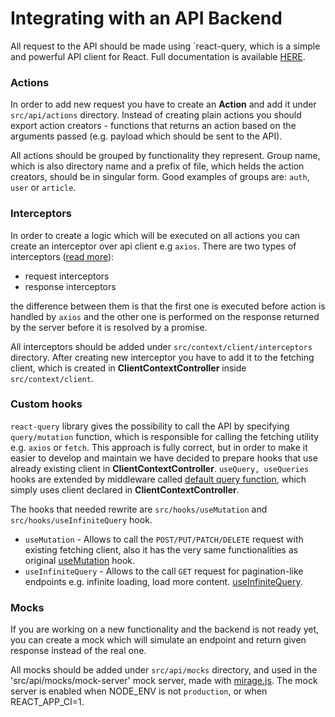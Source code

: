 # Integrating with an API Backend

All request to the API should be made using `react-query, which is a simple and powerful API client for
React. Full documentation is available [HERE](https://react-query.tanstack.com/).

### Actions

In order to add new request you have to create an **Action** and add it under `src/api/actions` directory. Instead of
creating plain actions you should export action creators - functions that returns an action based on the arguments
passed (e.g. payload which should be sent to the API).

All actions should be grouped by functionality they represent. Group name, which is also directory name and a prefix of
file, which helds the action creators, should be in singular form. Good examples of groups are: `auth`, `user` or
`article`.

### Interceptors

In order to create a logic which will be executed on all actions you can create an interceptor over api client e.g `axios`. There are two types of
interceptors ([read more](https://axios-http.com/docs/interceptors)):

- request interceptors
- response interceptors 

the difference between them is that the first one is executed before action is handled by `axios` and the other one is
performed on the response returned by the server before it is resolved by a promise.

All interceptors should be added under `src/context/client/interceptors` directory. After creating new interceptor you have to add it to the fetching client, which is
created in **ClientContextController** inside `src/context/client`.

### Custom hooks

`react-query` library gives the possibility to call the API by specifying `query/mutation` function, which is responsible
for calling the fetching utility e.g. `axios` or `fetch`. 
This approach is fully correct, but in order to make it easier to develop and maintain we have decided to prepare hooks
that use already existing client in **ClientContextController**. 
`useQuery, useQueries` hooks are extended by middleware called [default query function](https://react-query.tanstack.com/guides/default-query-function), which simply uses client declared in **ClientContextController**.

The hooks that needed rewrite are `src/hooks/useMutation` and `src/hooks/useInfiniteQuery` hook.

- `useMutation` - Allows to call the `POST/PUT/PATCH/DELETE` request with existing fetching client, also it has the very same functionalities as original [useMutation](https://react-query.tanstack.com/reference/useMutation) hook.
- `useInfiniteQuery` - Allows to the call `GET` request for pagination-like endpoints e.g. infinite loading, load more content. [useInfiniteQuery](https://react-query.tanstack.com/reference/useInfiniteQuery).

### Mocks

If you are working on a new functionality and the backend is not ready yet, you can create a mock which will simulate
an endpoint and return given response instead of the real one. 

All mocks should be added under `src/api/mocks` directory, and used in the 'src/api/mocks/mock-server' mock server, made with [mirage.js](https://github.com/miragejs/miragejs). The mock server is enabled when NODE_ENV is not `production`, or when REACT_APP_CI=1.